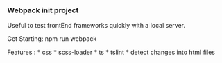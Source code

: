 ### Webpack init project
Useful to test frontEnd frameworks quickly with a local server.

Get Starting:   npm run webpack

Features : 
    *   css
    *   scss-loader
    *   ts
    *   tslint 
    *   detect changes into html files